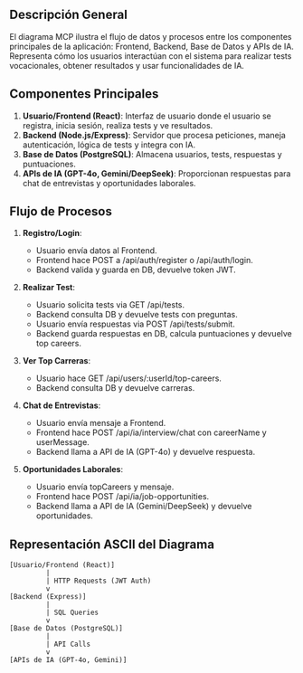 
## Descripción General
El diagrama MCP ilustra el flujo de datos y procesos entre los componentes principales de la aplicación: Frontend, Backend, Base de Datos y APIs de IA. Representa cómo los usuarios interactúan con el sistema para realizar tests vocacionales, obtener resultados y usar funcionalidades de IA.

## Componentes Principales
1. **Usuario/Frontend (React)**: Interfaz de usuario donde el usuario se registra, inicia sesión, realiza tests y ve resultados.
2. **Backend (Node.js/Express)**: Servidor que procesa peticiones, maneja autenticación, lógica de tests y integra con IA.
3. **Base de Datos (PostgreSQL)**: Almacena usuarios, tests, respuestas y puntuaciones.
4. **APIs de IA (GPT-4o, Gemini/DeepSeek)**: Proporcionan respuestas para chat de entrevistas y oportunidades laborales.

## Flujo de Procesos
1. **Registro/Login**:
   - Usuario envía datos al Frontend.
   - Frontend hace POST a /api/auth/register o /api/auth/login.
   - Backend valida y guarda en DB, devuelve token JWT.

2. **Realizar Test**:
   - Usuario solicita tests via GET /api/tests.
   - Backend consulta DB y devuelve tests con preguntas.
   - Usuario envía respuestas via POST /api/tests/submit.
   - Backend guarda respuestas en DB, calcula puntuaciones y devuelve top careers.

3. **Ver Top Carreras**:
   - Usuario hace GET /api/users/:userId/top-careers.
   - Backend consulta DB y devuelve carreras.

4. **Chat de Entrevistas**:
   - Usuario envía mensaje a Frontend.
   - Frontend hace POST /api/ia/interview/chat con careerName y userMessage.
   - Backend llama a API de IA (GPT-4o) y devuelve respuesta.

5. **Oportunidades Laborales**:
   - Usuario envía topCareers y mensaje.
   - Frontend hace POST /api/ia/job-opportunities.
   - Backend llama a API de IA (Gemini/DeepSeek) y devuelve oportunidades.

## Representación ASCII del Diagrama
```
[Usuario/Frontend (React)]
         |
         | HTTP Requests (JWT Auth)
         v
[Backend (Express)]
         |
         | SQL Queries
         v
[Base de Datos (PostgreSQL)]
         |
         | API Calls
         v
[APIs de IA (GPT-4o, Gemini)]
```


